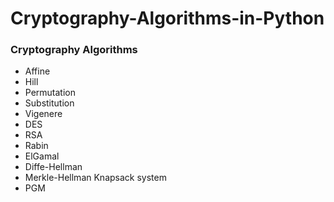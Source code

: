 # Cryptography-Algorithms-in-Python

### Cryptography Algorithms

* Affine
* Hill
* Permutation
* Substitution
* Vigenere
* DES
* RSA
* Rabin 
* ElGamal
* Diffe-Hellman
* Merkle-Hellman Knapsack system
* PGM
